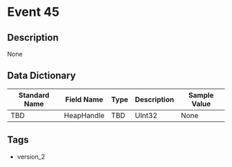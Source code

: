 # Event 45

## Description
None

## Data Dictionary
|Standard Name|Field Name|Type|Description|Sample Value|
|---|---|---|---|---|
|TBD|HeapHandle|TBD|UInt32|None|None|

## Tags
* version_2